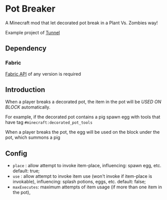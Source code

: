 # Pot Breaker

A Minecraft mod that let decorated pot break in a Plant Vs. Zombies way!

Example project of [Tunnel](https://github.com/Nova-Committee/tunnel)

## Dependency

### Fabric

[Fabric API](https://modrinth.com/mod/fabric-api) of any version is required

## Introduction

When a player breaks a decorated pot, the item in the pot will be *USED ON BLOCK* automatically.

For example, if the decorated pot contains a pig spawn egg with tools that have tag `#minecraft:decorated_pot_tools`

[](http://muyucloud.cool:22222/mod/pot_breaker/1.png)

When a player breaks the pot, the egg will be used on the block under the pot, which summons a pig

[](http://muyucloud.cool:22222/mod/pot_breaker/2.png)

## Config

- `place` : allow attempt to invoke item-place, influencing: spawn egg, etc. default: true;
- `use` : allow attempt to invoke item use (won't invoke if item-place is invokable), influencing: splash potions, eggs, etc. default: false;
- `maxExecutes`: maximum attempts of item usage (if more than one item in the pot), 